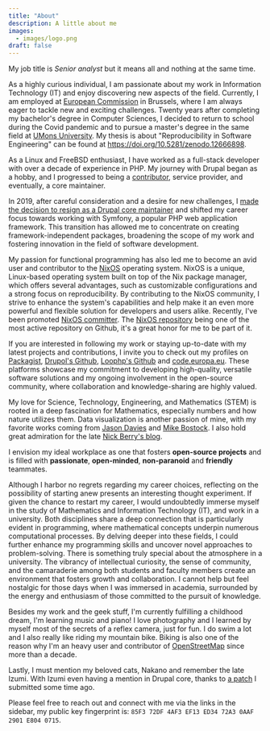 ```yaml
---
title: "About"
description: A little about me
images:
  - images/logo.png
draft: false
---
```


My job title is _Senior analyst_ but it means all and nothing at the same time.

As a highly curious individual, I am passionate about my work in Information Technology (IT) and enjoy discovering new
aspects of the field. Currently, I am employed at [European Commission] in Brussels, where I am always eager to tackle
new and exciting challenges. Twenty years after completing my bachelor's degree in Computer Sciences, I decided to
return to school during the Covid pandemic and to pursue a master's degree in the same field at [UMons University]. My
thesis is about "Reproducibility in Software Engineering" can be found at https://doi.org/10.5281/zenodo.12666898.

As a Linux and FreeBSD enthusiast, I have worked as a full-stack developer with over a decade of experience in PHP. My
journey with Drupal began as a hobby, and I progressed to being a [contributor], service provider, and eventually, a
core maintainer.

In 2019, after careful consideration and a desire for new challenges, I [made the decision to resign as a Drupal core
maintainer] and shifted my career focus towards working with Symfony, a popular PHP web application framework. This
transition has allowed me to concentrate on creating framework-independent packages, broadening the scope of my work and
fostering innovation in the field of software development.

My passion for functional programming has also led me to become an avid user and contributor to the [NixOS] operating
system. NixOS is a unique, Linux-based operating system built on top of the Nix package manager, which offers several
advantages, such as customizable configurations and a strong focus on reproducibility. By contributing to the NixOS
community, I strive to enhance the system's capabilities and help make it an even more powerful and flexible solution
for developers and users alike. Recently, I've been promoted [NixOS committer][nixpkgs committer]. The [NixOS
repository][NixOS repository] being one of the most active repository on Github, it's a great honor for me to be part of
it.

If you are interested in following my work or staying up-to-date with my latest projects and contributions, I invite you
to check out my profiles on [Packagist], [Drupol's Github], [Loophp's Github] and [code.europa.eu]. These platforms
showcase my commitment to developing high-quality, versatile software solutions and my ongoing involvement in the
open-source community, where collaboration and knowledge-sharing are highly valued.

My love for Science, Technology, Engineering, and Mathematics (STEM) is rooted in a deep fascination for Mathematics,
especially numbers and how nature utilizes them. Data visualization is another passion of mine, with my favorite works
coming from [Jason Davies] and [Mike Bostock]. I also hold great admiration for the late [Nick Berry's blog].

I envision my ideal workplace as one that fosters **open-source projects** and is filled with **passionate**,
**open-minded**, **non-paranoid** and **friendly** teammates.

Although I harbor no regrets regarding my career choices, reflecting on the possibility of starting anew presents an
interesting thought experiment. If given the chance to restart my career, I would undoubtedly immerse myself in the
study of Mathematics and Information Technology (IT), and work in a university. Both disciplines share a deep connection
that is particularly evident in programming, where mathematical concepts underpin numerous computational processes. By
delving deeper into these fields, I could further enhance my programming skills and uncover novel approaches to
problem-solving. There is something truly special about the atmosphere in a university. The vibrancy of intellectual
curiosity, the sense of community, and the camaraderie among both students and faculty members create an environment
that fosters growth and collaboration. I cannot help but feel nostalgic for those days when I was immersed in academia,
surrounded by the energy and enthusiasm of those committed to the pursuit of knowledge.

Besides my work and the geek stuff, I'm currently fulfilling a childhood dream, I'm learning music and piano! I love
photography and I learned by myself most of the secrets of a reflex camera, just for fun. I do swim a lot and I also
really like riding my mountain bike. Biking is also one of the reason why I'm an heavy user and contributor of
[OpenStreetMap] since more than a decade.

Lastly, I must mention my beloved cats, Nakano and remember the late Izumi. With Izumi even having a mention in Drupal
core, thanks to [a patch] I submitted some time ago.

Please feel free to reach out and connect with me via the links in the sidebar, my public key fingerprint is:
`85F3 72DF 4AF3 EF13 ED34 72A3 0AAF 2901 E804 0715`.

[the European Commission]: https://ec.europa.eu
[European Commission]: https://ec.europa.eu
[contributor]: https://drupal.org/u/pol
[a couple of modules]: https://drupal.org/u/pol
[made the decision to resign as a drupal core maintainer]: https://www.drupal.org/project/drupal/issues/3089877
[Packagist]: https://packagist.org/packages/drupol/
[Drupol's Github]: https://github.com/drupol/
[Loophp's Github]: https://github.com/loophp/
[Jason Davies]: https://www.jasondavies.com/
[His bl.ocks]: https://bl.ocks.org/jasondavies
[Mike Bostock]: https://bost.ocks.org/mike/
[1]: https://bl.ocks.org/mbostock
[Nick Berry's blog]: http://datagenetics.com/
[OpenStreetMap]: https://www.openstreetmap.org/
[a patch]:
  https://api.drupal.org/api/drupal/modules%21system%21system.api.php/function/hook_system_theme_engine_info/7.x
[nixpkgs committer]: https://github.com/orgs/NixOS/teams/nixpkgs-committers?query=drupol
[NixOS repository]: https://github.com/NixOS
[nixos]: https://nixos.org
[code.europa.eu]: https://code.europa.eu/pol/
[UMons university]: https://web.umons.ac.be/
